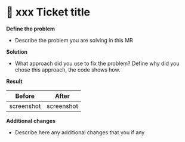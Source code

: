 # 🎫 xxx Ticket title

**Define the problem**

- Describe the problem you are solving in this MR

**Solution**

- What approach did you use to fix the problem? Define why did you chose this approach, the code shows how.

**Result**

| Before     | After      |
| ---------- | ---------- |
| screenshot | screenshot |

**Additional changes**

- Describe here any additional changes that you if any
